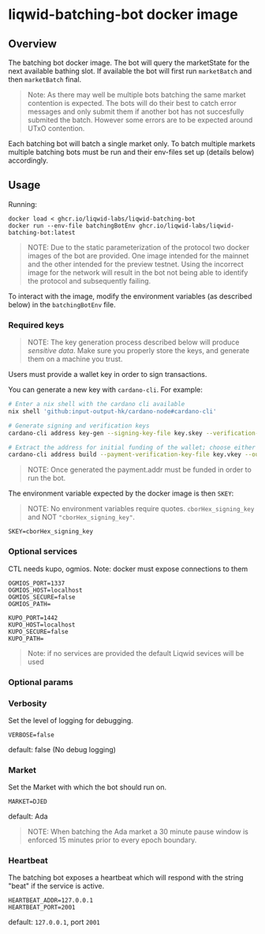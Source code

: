# liqwid-batching-bot docker image

## Overview

The batching bot docker image. The bot will query the marketState for the next available bathing slot. If available the bot will first run `marketBatch` and then `marketBatch` final.

> Note: As there may well be multiple bots batching the same market contention is expected. The bots will do their best to catch error messages and only submit them if another bot has not succesfully submited the batch. However some errors are to be expected around UTxO contention.

Each batching bot will batch a single market only.
To batch multiple markets multiple batching bots must be run and their env-files set up (details below) accordingly.

## Usage

Running:

```
docker load < ghcr.io/liqwid-labs/liqwid-batching-bot
docker run --env-file batchingBotEnv ghcr.io/liqwid-labs/liqwid-batching-bot:latest
```

> NOTE: Due to the static parameterization of the protocol two docker images of the bot are provided. One image intended for the mainnet and the other intended for the preview testnet. Using the incorrect image for the network will result in the bot not being able to identify the protocol and subsequently failing.

To interact with the image, modify the environment variables (as described below) in the `batchingBotEnv` file.

### Required keys

> NOTE: The key generation process described below will produce _sensitive data_. Make sure you properly store the keys, and generate them on a machine you trust.

Users must provide a wallet key in order to sign transactions.

You can generate a new key with `cardano-cli`. For example:

```sh
# Enter a nix shell with the cardano cli available
nix shell 'github:input-output-hk/cardano-node#cardano-cli'

# Generate signing and verification keys
cardano-cli address key-gen --signing-key-file key.skey --verification-key-file key.vkey

# Extract the address for initial funding of the wallet; choose either the mainnet or `preview` testnet via the last option.
cardano-cli address build --payment-verification-key-file key.vkey --out-file payment.addr [--mainnet | --testnet-magic 2]
```

> NOTE: Once generated the payment.addr must be funded in order to run the bot.

The environment variable expected by the docker image is then `SKEY`:

> NOTE: No environment variables require quotes. `cborHex_signing_key` and NOT `"cborHex_signing_key"`.

```
SKEY=cborHex_signing_key
```

### Optional services

CTL needs kupo, ogmios.
Note: docker must expose connections to them

```
OGMIOS_PORT=1337
OGMIOS_HOST=localhost
OGMIOS_SECURE=false
OGMIOS_PATH=

KUPO_PORT=1442
KUPO_HOST=localhost
KUPO_SECURE=false
KUPO_PATH=
```

> Note: if no services are provided the default Liqwid sevices will be used

### Optional params

### Verbosity

Set the level of logging for debugging.

```
VERBOSE=false
```

default: false (No debug logging)

### Market

Set the Market with which the bot should run on.

```
MARKET=DJED
```

default: Ada

> NOTE: When batching the Ada market a 30 minute pause window is enforced 15 minutes prior to every epoch boundary.

### Heartbeat

The batching bot exposes a heartbeat which will respond with the string "beat" if the service
is active.

```
HEARTBEAT_ADDR=127.0.0.1
HEARTBEAT_PORT=2001
```

default: `127.0.0.1`, port `2001`

